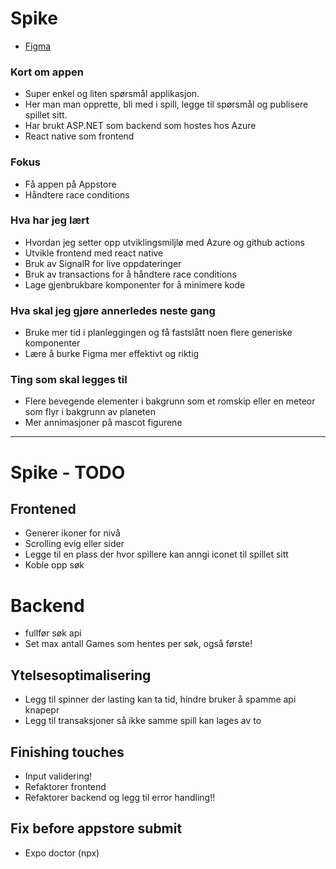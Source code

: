 # Spike

- [Figma](https://www.figma.com/file/oBgpl8HkiowbkUFe6HchFL/Untitled?node-id=0%3A1&mode=dev)

### Kort om appen

- Super enkel og liten spørsmål applikasjon.
- Her man man opprette, bli med i spill, legge til spørsmål og publisere spillet sitt.
- Har brukt ASP.NET som backend som hostes hos Azure
- React native som frontend

### Fokus

- Få appen på Appstore
- Håndtere race conditions

### Hva har jeg lært

- Hvordan jeg setter opp utviklingsmiljlø med Azure og github actions
- Utvikle frontend med react native
- Bruk av SignalR for live oppdateringer
- Bruk av transactions for å håndtere race conditions
- Lage gjenbrukbare komponenter for å minimere kode

### Hva skal jeg gjøre annerledes neste gang

- Bruke mer tid i planleggingen og få fastslått noen flere generiske komponenter
- Lære å burke Figma mer effektivt og riktig

### Ting som skal legges til

- Flere bevegende elementer i bakgrunn som et romskip eller en meteor som flyr i bakgrunn av planeten
- Mer annimasjoner på mascot figurene

<hr>

# Spike - TODO

## Frontened

- Generer ikoner for nivå
- Scrolling evig eller sider
- Legge til en plass der hvor spillere kan anngi iconet til spillet sitt
- Koble opp søk

# Backend

- fullfør søk api
- Set max antall Games som hentes per søk, også første!

## Ytelsesoptimalisering

- Legg til spinner der lasting kan ta tid, hindre bruker å spamme api knapepr
- Legg til transaksjoner så ikke samme spill kan lages av to

## Finishing touches

- Input validering!
- Refaktorer frontend
- Refaktorer backend og legg til error handling!!

## Fix before appstore submit

- Expo doctor (npx)
